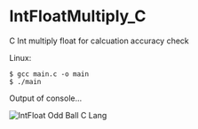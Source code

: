 # IntFloatMultiply_C
C Int multiply float for calcuation accuracy check

Linux: 
```terminal
$ gcc main.c -o main
$ ./main
```
Output of console...

![IntFloat Odd Ball C Lang](https://github.com/user-attachments/assets/c81817c0-3f49-496f-bcb0-b4465953fc1a)
